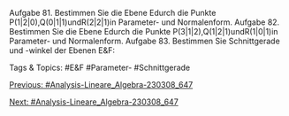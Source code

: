 Aufgabe 81. Bestimmen Sie die Ebene Edurch die Punkte P(1|2|0),Q(0|1|1)undR(2|2|1)in
Parameter- und Normalenform.
Aufgabe 82. Bestimmen Sie die Ebene Edurch die Punkte P(3|1|2),Q(1|2|1)undR(1|0|1)in
Parameter- und Normalenform.
Aufgabe 83. Bestimmen Sie Schnittgerade und -winkel der Ebenen E&F:

   Tags & Topics:
   #E&F
   #Parameter-
   #Schnittgerade

[Previous: #Analysis-Lineare_Algebra-230308_647](Analysis-Lineare_Algebra-230308_647.md)

[Next: #Analysis-Lineare_Algebra-230308_647](Analysis-Lineare_Algebra-230308_647.md)